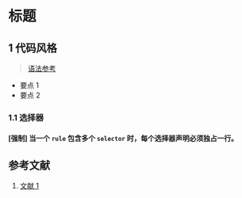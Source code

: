 # 标题

## 1 代码风格

> [语法参考](http://en.wikipedia.org/wiki/Cascading_Style_Sheets#Syntax)

- 要点 1
- 要点 2

### 1.1 选择器

#### [强制] 当一个 `rule` 包含多个 `selector` 时，每个选择器声明必须独占一行。


## 参考文献

1. [文献 1](http://codeguide.bootcss.com/)


